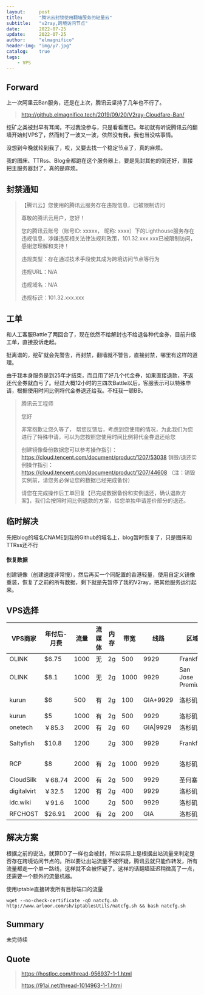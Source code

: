 ```yaml
---
layout:     post
title:      "腾讯云封锁使用翻墙服务的轻量云"
subtitle:   "v2ray,跨境访问节点"
date:       2022-07-25
update:     2022-07-25
author:     "elmagnifico"
header-img: "img/y7.jpg"
catalog:    true
tags:
    - VPS
---
```


## Forward

上一次阿里云Ban服务，还是在上次，腾讯云坚持了几年也不行了。

> http://github.elmagnifico.tech/2019/09/20/V2ray-Cloudfare-Ban/

挖矿之类被封早有耳闻，不过我没参与，只是看看而已。年初就有听说腾讯云的翻墙开始封VPS了，然而封了一波又一波，依然没有我，我也当没啥事情。

没想到今晚就轮到我了，哎，又要去找一个稳定节点了，真的麻烦。

我的图床、TTRss、Blog全都跑在这个服务器上，要是先封其他的倒还好，直接把主服务器封了，真的是麻烦。



## 封禁通知

> 【腾讯云】您使用的腾讯云服务存在违规信息，已被限制访问
>
> 尊敬的腾讯云用户，您好！
>
> 您的腾讯云账号（账号ID: xxxxx， 昵称: xxxx）下的Lighthouse服务存在违规信息，涉嫌违反相关法律法规和政策，101.32.xxx.xxx已被限制访问，感谢您理解和支持！
>
> 违规类型：存在通过技术手段使其成为跨境访问节点等行为
>
> 违规URL：N/A
>
> 违规域名：N/A
>
> 违规标识：101.32.xxx.xxx



## 工单

和人工客服Battle了两回合了，现在依然不给解封也不给退各种代金券，目前升级工单，直接投诉走起。

挺离谱的，挖矿就会先警告，再封禁，翻墙就不警告，直接封禁，哪里有这样的道理。



由于我本身服务是到25年才结束，而且用了好几个代金券，如果直接退款，不返还代金券就血亏了。经过大概12小时的三四次Battle以后，客服表示可以特殊申请，根据使用时间比例将代金券退还给我。不枉我一顿BB。



>
>腾讯云工程师
>
>您好
>
>非常抱歉让您久等了， 帮您反馈后，考虑到您使用的情况，为此我们为您进行了特殊申请，可以为您按照您使用时间比例将代金券退还给您
>
>创建镜像备份数据您可以参考操作指引：https://cloud.tencent.com/document/product/1207/53038 
>销毁/退还实例操作指引：https://cloud.tencent.com/document/product/1207/44608 
>（注：销毁实例前，请您务必保证您的数据已经完成备份）
>
>请您在完成操作后工单回复【已完成数据备份和实例退还，确认退款方案】，我们会按照时间比例退款的方案，给您单独申请差价部分的退还。



## 临时解决

先把blog的域名CNAME到我的Github的域名上，blog暂时恢复了，只是图床和TTRss还不行



#### 恢复数据

创建镜像（创建速度非常慢），然后再买一个同配置的香港轻量，使用自定义镜像重装，恢复了之前的所有数据，剩下就是先暂停了我的V2ray，把其他服务运行起来。



## VPS选择

| VPS商家     | 年付后-月费 | 流量 | 流媒体 | 内存 | 带宽 | 线路      | 区域             | 优惠码           | 备注 |
| ----------- | ----------- | ---- | ------ | ---- | ---- | --------- | ---------------- | ---------------- | ---- |
| OLINK       | $6.75       | 1000 | 无     | 2g   | 500  | 9929      | Frankfurt        | OLINK            |      |
| OLINK       | $8.1        | 1000 | 无     | 2g   | 1000 | 9929      | San Jose Premium | OLINK            |      |
| kurun       | $6          | 500  | 有     | 2g   | 100  | GIA+9929  | 洛杉矶           |                  | 无货 |
| kurun       | $5          | 1000 | 有     | 2g   | 500  | 9929      | 洛杉矶           |                  |      |
| onetech     | ￥85.3      | 2000 | 有     | 2g   | 60   | GIA\|9929 | 洛杉矶           | JTZF5HFT         |      |
| Saltyfish   | $10.8       | 1200 |        | 2g   | 300  | 9929      | Frankfurt        | FRA-P-6TKVY2A6DW | 无货 |
| RCP         | $8          | 2000 | 有     | 2g   | 1000 | 9929      | 洛杉矶           |                  | 无货 |
| CloudSilk   | ￥68.74     | 2000 | 有     | 2g   | 500  | 9929      | 圣何塞           |                  |      |
| digitalvirt | ￥32.5      | 1200 | 有     | 2g   | 400  | 9929      | 洛杉矶           |                  |      |
| idc.wiki    | ￥91.6      | 1000 |        | 2g   | 500  | 9929      | 洛杉矶           |                  |      |
| RFCHOST     | $26.91      | 2000 | 有     | 2g   | 200  | GIA       | 洛杉矶           | hkg3openup       |      |



## 解决方案

根据之前的说法，就算DD了一样也会被封，所以实际上是根据出站流量来判定是否存在跨境访问节点的。所以要让出站流量不被怀疑，腾讯云就只能作转发，所有流量都走一个单一路线，这样就不会被怀疑了。这样的话翻墙延迟稍微高了一点，还需要一个额外的流量机器。



使用iptable直接转发所有目标端口的流量

```
wget --no-check-certificate -qO natcfg.sh http://www.arloor.com/sh/iptablesUtils/natcfg.sh && bash natcfg.sh
```



## Summary

未完待续



## Quote

> https://hostloc.com/thread-956937-1-1.html
>
> https://91ai.net/thread-1014963-1-1.html
